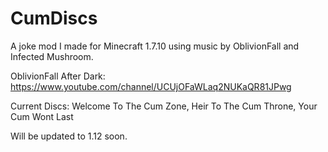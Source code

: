 # CumDiscs
A joke mod I made for Minecraft 1.7.10 using music by OblivionFall and Infected Mushroom.

OblivionFall After Dark:
https://www.youtube.com/channel/UCUjOFaWLaq2NUKaQR81JPwg

Current Discs:
Welcome To The Cum Zone, 
Heir To The Cum Throne,
Your Cum Wont Last

Will be updated to 1.12 soon.
